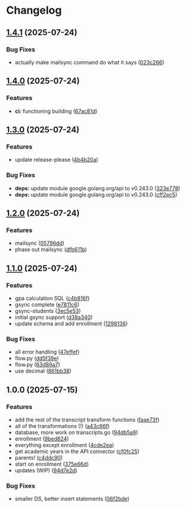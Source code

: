 # Changelog

## [1.4.1](https://github.com/BushSchoolIT/bbextract/compare/v1.4.0...v1.4.1) (2025-07-24)


### Bug Fixes

* actually make mailsync command do what it says ([023c266](https://github.com/BushSchoolIT/bbextract/commit/023c26643dff61c299530b0be2e0c3bbea33deb4))

## [1.4.0](https://github.com/BushSchoolIT/bbextract/compare/v1.3.0...v1.4.0) (2025-07-24)


### Features

* **ci:** functioning building ([67ac81d](https://github.com/BushSchoolIT/bbextract/commit/67ac81d443fe372f3282ea5c57348b3d48c5be77))

## [1.3.0](https://github.com/BushSchoolIT/bbextract/compare/v1.2.0...v1.3.0) (2025-07-24)


### Features

* update release-please ([4b4b20a](https://github.com/BushSchoolIT/bbextract/commit/4b4b20a800d9dcd27af79789c921625c57747de4))


### Bug Fixes

* **deps:** update module google.golang.org/api to v0.243.0 ([323e778](https://github.com/BushSchoolIT/bbextract/commit/323e778f523fc602b00714f32d926b1bf88af945))
* **deps:** update module google.golang.org/api to v0.243.0 ([cff2ec5](https://github.com/BushSchoolIT/bbextract/commit/cff2ec5c216e8623bbb5ac5d032ddbadc1c0817a))

## [1.2.0](https://github.com/BushSchoolIT/bbextract/compare/v1.1.0...v1.2.0) (2025-07-24)


### Features

* mailsync ([05796dd](https://github.com/BushSchoolIT/bbextract/commit/05796dd01b6978bf9fc6f22e3b39c05ee5df18e2))
* phase out mailsync ([dfb611b](https://github.com/BushSchoolIT/bbextract/commit/dfb611b7754b1f6589cdc20fd21c4f0f0209646e))

## [1.1.0](https://github.com/BushSchoolIT/bbextract/compare/v1.0.0...v1.1.0) (2025-07-24)


### Features

* gpa calculation SQL ([c4b816f](https://github.com/BushSchoolIT/bbextract/commit/c4b816fbccac6e70d7882cd284c2975bfdcc102f))
* gsync complete ([e7811c6](https://github.com/BushSchoolIT/bbextract/commit/e7811c6448f60ffd0855afa8d4274718a0dac75a))
* gsync-students ([3ec5e53](https://github.com/BushSchoolIT/bbextract/commit/3ec5e535ba7705808623626bd100f6414b1f2d83))
* initial gsync support ([d38a340](https://github.com/BushSchoolIT/bbextract/commit/d38a3402945d04ff336ecc748b020dd74b939482))
* update schema and add enrollment ([1298136](https://github.com/BushSchoolIT/bbextract/commit/1298136117cfa1be861c4c1f0b74386ad6b5a005))


### Bug Fixes

* all error handling ([47effef](https://github.com/BushSchoolIT/bbextract/commit/47effefa0a8724b0e6d013015597cd77dc86649e))
* flow.py ([dd5f39e](https://github.com/BushSchoolIT/bbextract/commit/dd5f39ec62288a8a5f757b50def9be52e08997e7))
* flow.py ([63d89a7](https://github.com/BushSchoolIT/bbextract/commit/63d89a73d72b8c70f0043a094894a3f78cbc11d4))
* use decimal ([861bb38](https://github.com/BushSchoolIT/bbextract/commit/861bb389aa83decad533a3592d92e50bc5fe34a8))

## 1.0.0 (2025-07-15)


### Features

* add the rest of the transcript transform functions ([faae73f](https://github.com/BushSchoolIT/bbextract/commit/faae73f3b01a14227458b69ab9606e628d120d38))
* all of the transformations (!) ([a43c66f](https://github.com/BushSchoolIT/bbextract/commit/a43c66f2fc5646fe594c59557b07e9489385995c))
* database, more work on transcripts.go ([94db5a9](https://github.com/BushSchoolIT/bbextract/commit/94db5a9b1fdbb8ecf38278387e1276dd904a9b34))
* enrollment ([9bed824](https://github.com/BushSchoolIT/bbextract/commit/9bed824b2fd6faa672cf9bfe8f3577ad51c964fc))
* everything except enrollment ([4cde2ea](https://github.com/BushSchoolIT/bbextract/commit/4cde2ea0490d8eb1c12a5cad14b035656840cfc2))
* get academic years in the API connector ([cf0fc25](https://github.com/BushSchoolIT/bbextract/commit/cf0fc2557671bc9e83e68e58c1b94cc7468299d3))
* parents! ([c4ddc90](https://github.com/BushSchoolIT/bbextract/commit/c4ddc9045b0b68df3ccdedb07be908ba2300b51c))
* start on enrollment ([375e66d](https://github.com/BushSchoolIT/bbextract/commit/375e66d6e6f0aeb4e7d461b491fb32c088bb678b))
* updates (WIP) ([94d7e2d](https://github.com/BushSchoolIT/bbextract/commit/94d7e2d1d2f8c7879861bc0c504014f8a8df3008))


### Bug Fixes

* smaller DS, better insert statements ([06f2bde](https://github.com/BushSchoolIT/bbextract/commit/06f2bdeb1956c86830125e7d9377da903cfe4ebc))
